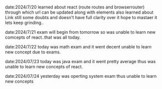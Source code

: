 date:2024/7/20
learned about react (route routes and browserrouter) through which url can be updated along with elements also learned about Link 
      still some doubts and doesn't have full clarity over it hope to mastaer it lets keep grinding..
      
date:2024/7/21
exam will begin from tomorrow so was unable to learn new comcepts of react..that was all today.

date:2024/7/22
today was math exam and it went decent unable to learn new concept due to exams.

date:2024/07/23
today was java exam and it went pretty average thus was unable to learn new concepts of react.

date:2024/07/24
yesterday was operting system exam thus unable to learn new concepts
